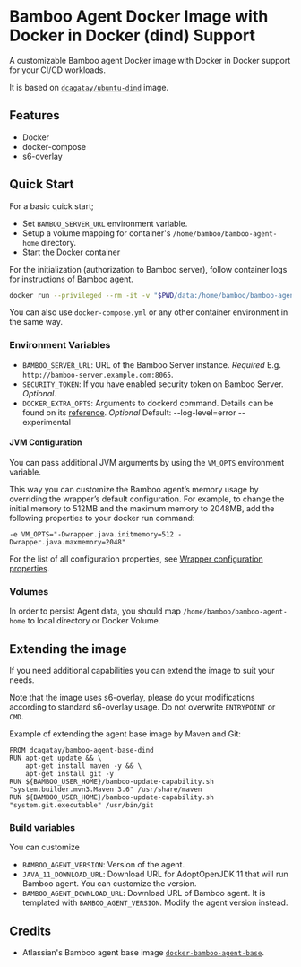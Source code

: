 # Bamboo Agent Docker Image with Docker in Docker (dind) Support

A customizable Bamboo agent Docker image with Docker in Docker support for your CI/CD workloads.

It is based on [`dcagatay/ubuntu-dind`](https://github.com/dogukancagatay/docker-ubuntu-dind) image.

## Features

- Docker
- docker-compose
- s6-overlay

## Quick Start

For a basic quick start;

- Set `BAMBOO_SERVER_URL` environment variable.
- Setup a volume mapping for container's `/home/bamboo/bamboo-agent-home` directory.
- Start the Docker container


For the initialization (authorization to Bamboo server), follow container logs for instructions of Bamboo agent.


```bash
docker run --privileged --rm -it -v "$PWD/data:/home/bamboo/bamboo-agent-home" -e "BAMBOO_SERVER_URL=http://bamboo-server.example.com:8065" dcagatay/bamboo-agent-base-dind:latest
```

You can also use `docker-compose.yml` or any other container environment in the same way.

### Environment Variables

- `BAMBOO_SERVER_URL`: URL of the Bamboo Server instance. *Required* E.g. `http://bamboo-server.example.com:8065`.
- `SECURITY_TOKEN`: If you have enabled security token on Bamboo Server. *Optional*.
- `DOCKER_EXTRA_OPTS`: Arguments to dockerd command. Details can be found on its [reference](https://docs.docker.com/engine/reference/commandline/dockerd/). *Optional* Default: --log-level=error --experimental


#### JVM Configuration

You can pass additional JVM arguments by using the `VM_OPTS` environment variable.

This way you can customize the Bamboo agent’s memory usage by overriding the wrapper’s default configuration. For example, to change the initial memory to 512MB and the maximum memory to 2048MB, add the following properties to your docker run command:

`-e VM_OPTS="-Dwrapper.java.initmemory=512 -Dwrapper.java.maxmemory=2048"`

For the list of all configuration properties, see [Wrapper configuration properties](https://wrapper.tanukisoftware.com/doc/english/properties.html).

### Volumes

In order to persist Agent data, you should map `/home/bamboo/bamboo-agent-home` to local directory or Docker Volume.


## Extending the image

If you need additional capabilities you can extend the image to suit your needs.

Note that the image uses s6-overlay, please do your modifications according to standard s6-overlay usage. Do not overwrite `ENTRYPOINT` or `CMD`.

Example of extending the agent base image by Maven and Git:

    FROM dcagatay/bamboo-agent-base-dind
    RUN apt-get update && \
        apt-get install maven -y && \
        apt-get install git -y
    RUN ${BAMBOO_USER_HOME}/bamboo-update-capability.sh "system.builder.mvn3.Maven 3.6" /usr/share/maven
    RUN ${BAMBOO_USER_HOME}/bamboo-update-capability.sh "system.git.executable" /usr/bin/git

### Build variables

You can customize

- `BAMBOO_AGENT_VERSION`: Version of the agent.
- `JAVA_11_DOWNLOAD_URL`: Download URL for AdoptOpenJDK 11 that will run Bamboo agent. You can customize the version.
- `BAMBOO_AGENT_DOWNLOAD_URL`: Download URL of Bamboo agent. It is templated with `BAMBOO_AGENT_VERSION`. Modify the agent version instead.

## Credits

- Atlassian's Bamboo agent base image [`docker-bamboo-agent-base`](https://bitbucket.org/atlassian-docker/docker-bamboo-agent-base/).
